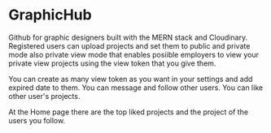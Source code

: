 # GraphicHub

Github for graphic designers built with the MERN stack and Cloudinary. Registered users can upload projects and set them to public and private mode also private view mode that enables posiible employers to view your private view projects using the view token that you give them.

You can create as many view token as you want in your settings and add expired date to them. You can message and follow other users. You can like other user's projects.

At the Home page there are the top liked projects and the project of the users you follow.

